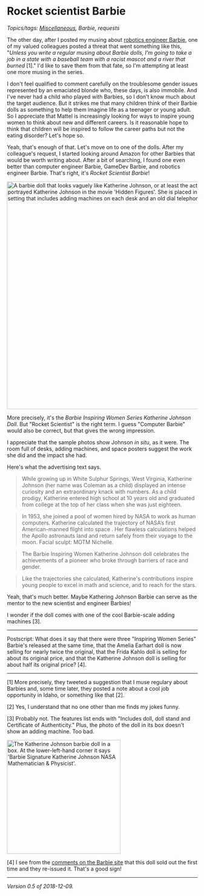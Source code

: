 Rocket scientist Barbie
=======================

*Topics/tags: [Miscellaneous](index-misc), Barbie, requests*

The other day, after I posted my musing about [robotics engineer
Barbie](robotics-engineer-barbie), one of my valued colleagues posted
a threat that went something like this, "_Unless you write a regular
musing about Barbie dolls, I'm going to take a job in a state with
a baseball team with a racist mascot and a river that burned_ [1]."
I'd like to save them from that fate, so I'm attempting at least one
more musing in the series.

I don't feel qualified to comment carefully on the troublesome gender
issues represented by an emaciated blonde who, these days, is also
immobile.  And I've never had a child who played with Barbies, so I don't
know much about the target audience.  But it strikes me that many children
think of their Barbie dolls as something to help them imagine life as
a teenager or young adult.  So I appreciate that Mattel is increasingly
looking for ways to inspire young women to think about new and different
careers.  Is it reasonable hope to think that children will be inspired
to follow the career paths but not the eating disorder?  Let's hope so.

Yeah, that's enough of that.  Let's move on to one of the dolls.  After
my colleague's request, I started looking around Amazon for other Barbies
that would be worth writing about.  After a bit of searching, I found one
even better than computer engineer Barbie, GameDev Barbie, and robotics
engineer Barbie.  That's right, it's *Rocket Scientist Barbie*!

<img width=600 src="images/barbie-katherine-johnson" alt="A barbie doll that looks vaguely like Katherine Johnson, or at least the actress who portrayed Katherine Johnson in the movie 'Hidden Figures'.  She is placed in an office setting that includes adding machines on each desk and an old dial telephone.">

More precisely, it's the *Barbie Inspiring Women Series Katherine Johnson
Doll*.  But "Rocket Scientist" is the right term.  I guess "Computer
Barbie" would also be correct, but that gives the wrong impression.

I appreciate that the sample photos show Johnson _in situ_, as it were.
The room full of desks, adding machines, and space posters suggest the
work she did and the impact she had.

Here's what the advertising text says.

> While growing up in White Sulphur Springs, West Virginia, Katherine Johnson (her name was Coleman as a child) displayed an intense curiosity and an extraordinary knack with numbers.  As a child prodigy, Katherine entered high school at 10 years old and graduated from college at the top of her class when she was just eighteen.

> In 1953, she joined a pool of women hired by NASA to work as human computers. Katherine calculated the trajectory of NASA’s first American-manned flight into space
.
> Her flawless calculations helped the Apollo astronauts land and return safely from their voyage to the moon. Facial sculpt: MOTM Nichelle.

> The Barbie Inspiring Women Katherine Johnson doll celebrates the achievements of a pioneer who broke through barriers of race and gender.

> Like the trajectories she calculated, Katherine's contributions inspire young people to excel in math and science, and to reach for the stars. 

Yeah, that's much better.  Maybe Kathering Johnson Barbie can serve as
the mentor to the new scientist and engineer Barbies!

I wonder if the doll comes with one of the cool Barbie-scale adding machines [3].

---

Postscript: What does it say that there were three "Inspiring Women
Series" Barbie's released at the same time, that the Amelia Earhart doll
is now selling for nearly twice the original, that the Frida Kahlo doll
is selling for about its original price, and that the Katherine Johnson
doll is selling for about half its original price? [4].

---

[1] More precisely, they tweeted a suggestion that I muse regulary
about Barbies and, some time later, they posted a note about a cool
job opportunity in Idaho, or something like that [2].

[2] Yes, I understand that no one other than me finds my jokes funny.

[3] Probably not.  The features list ends with "Includes doll, doll
stand and Certificate of Authenticity."  Plus, the photo of the doll in
its box doesn't show an adding machine.  Too bad.

<img width=300 src="images/barbie-katherine-johnson-box" alt="The Katherine Johnson barbie doll in a box.  At the lower-left-hand corner it says 'Barbie Signature Katherine Johnson NASA Mathematician & Physicist'.">

[4] I see from the [comments on the Barbie
site](https://barbie.mattel.com/shop/en-us/ba/inspiring-women-series/barbie-inspiring-women-series-katherine-johnson-doll-fjh63)
that this doll sold out the first time and they re-issued it.  That's a
good sign!

---

*Version 0.5 of 2018-12-09.*

